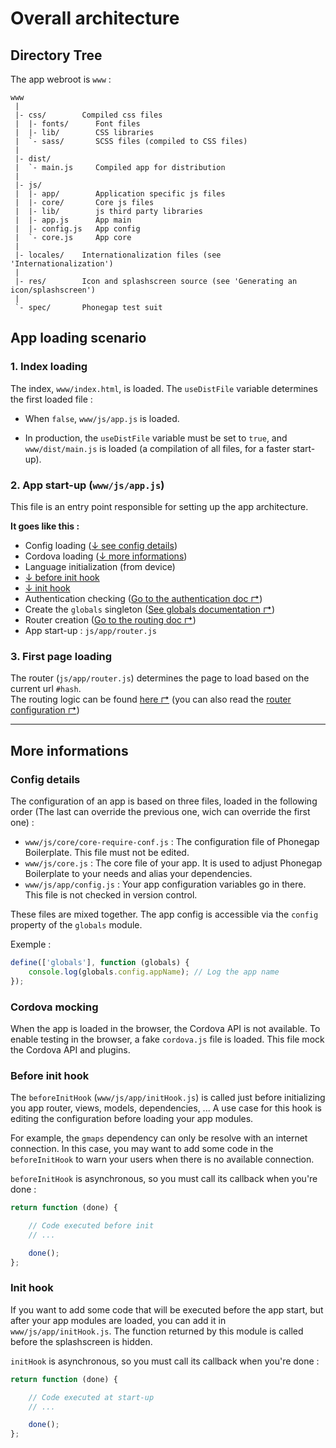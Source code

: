 # Overall architecture

## Directory Tree

The app webroot is `www` :

```
www
 |
 |- css/        Compiled css files
 |  |- fonts/      Font files
 |  |- lib/        CSS libraries
 |  `- sass/       SCSS files (compiled to CSS files)
 |
 |- dist/
 |  `- main.js     Compiled app for distribution
 |
 |- js/
 |  |- app/        Application specific js files
 |  |- core/       Core js files
 |  |- lib/        js third party libraries
 |  |- app.js      App main
 |  |- config.js   App config
 |  `- core.js     App core
 |
 |- locales/    Internationalization files (see  'Internationalization')
 |
 |- res/        Icon and splashscreen source (see 'Generating an icon/splashscreen')
 |
 `- spec/       Phonegap test suit
```

## App loading scenario

### 1. Index loading

The index, `www/index.html`, is loaded. The `useDistFile` variable determines the first loaded file :

- When `false`, `www/js/app.js` is loaded.

- In production, the `useDistFile` variable must be set to `true`, and `www/dist/main.js` is loaded (a compilation of all files, for a faster start-up).

### 2. App start-up (`www/js/app.js`)

This file is an entry point responsible for setting up the app architecture.

__It goes like this :__

- Config loading ([↓ see config details](#config-details))
- Cordova loading ([↓ more informations](#cordova-mocking))
- Language initialization (from device)
- [↓ before init hook](#before-init-hook)
- [↓ init hook](#init-hook)
- Authentication checking ([Go to the authentication doc ↱](auth.md))
- Create the `globals` singleton ([See globals documentation  ↱](globals.md))
- Router creation ([Go to the routing doc ↱](routing.md))
- App start-up : `js/app/router.js`

### 3. First page loading

The router (`js/app/router.js`) determines the page to load based on the current url `#hash`.  
The routing logic can be found [here ↱](routing.md) (you can also read the [router configuration ↱](router.md))

---

## More informations

### Config details

The configuration of an app is based on three files, loaded in the following order (The last can override the previous one, wich can override the first one) :

- `www/js/core/core-require-conf.js` : The configuration file of Phonegap Boilerplate. This file must not be edited.
- `www/js/core.js` : The core file of your app. It is used to adjust Phonegap Boilerplate to your needs and alias your dependencies.
- `www/js/app/config.js` : Your app configuration variables go in there. This file is not checked in version control.

These files are mixed together. The app config is accessible via the `config` property of the `globals` module.

Exemple :
```js
define(['globals'], function (globals) {
    console.log(globals.config.appName); // Log the app name
});
```

### Cordova mocking

When the app is loaded in the browser, the Cordova API is not available.
To enable testing in the browser, a fake `cordova.js` file is loaded. This file
mock the Cordova API and plugins.

### Before init hook

The `beforeInitHook` (`www/js/app/initHook.js`) is called just before initializing
you app router, views, models, dependencies, ...
A use case for this hook is editing the configuration before loading your app modules.

For example, the `gmaps` dependency can only be resolve with an internet connection.
In this case, you may want to add some code in the `beforeInitHook` to warn your users
when there is no available connection.

`beforeInitHook` is asynchronous, so you must call its callback when you're done :

```js
return function (done) {

    // Code executed before init
    // ...

    done();
};
```

### Init hook

If you want to add some code that will be executed before the app start, but
after your app modules are loaded, you can add it in `www/js/app/initHook.js`.
The function returned by this module is called before the splashscreen is hidden.

`initHook` is asynchronous, so you must call its callback when you're done :

```js
return function (done) {

    // Code executed at start-up
    // ...

    done();
};
```
